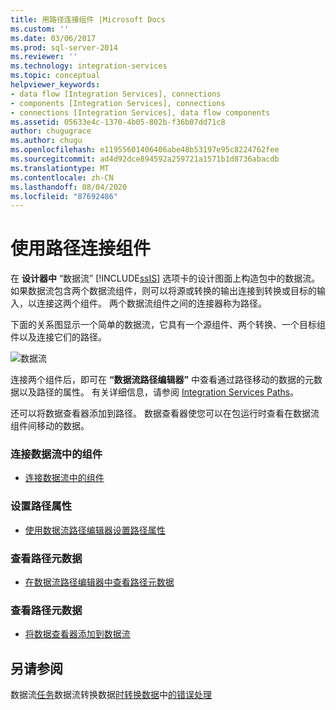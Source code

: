 ```yaml
---
title: 用路径连接组件 |Microsoft Docs
ms.custom: ''
ms.date: 03/06/2017
ms.prod: sql-server-2014
ms.reviewer: ''
ms.technology: integration-services
ms.topic: conceptual
helpviewer_keywords:
- data flow [Integration Services], connections
- components [Integration Services], connections
- connections [Integration Services], data flow components
ms.assetid: 05633e4c-1370-4b05-802b-f36b07dd71c8
author: chugugrace
ms.author: chugu
ms.openlocfilehash: e11955601406406abe48b53197e95c8224762fee
ms.sourcegitcommit: ad4d92dce894592a259721a1571b1d8736abacdb
ms.translationtype: MT
ms.contentlocale: zh-CN
ms.lasthandoff: 08/04/2020
ms.locfileid: "87692486"
---
```

# <a name="connect-components-with-paths"></a>使用路径连接组件
  在 **设计器中** “数据流” [!INCLUDE[ssIS](../includes/ssis-md.md)] 选项卡的设计图面上构造包中的数据流。 如果数据流包含两个数据流组件，则可以将源或转换的输出连接到转换或目标的输入，以连接这两个组件。 两个数据流组件之间的连接器称为路径。

 下面的关系图显示一个简单的数据流，它具有一个源组件、两个转换、一个目标组件以及连接它们的路径。

 ![数据流](media/mw-dts-08.gif "数据流")

 连接两个组件后，即可在 **“数据流路径编辑器”** 中查看通过路径移动的数据的元数据以及路径的属性。 有关详细信息，请参阅 [Integration Services Paths](data-flow/integration-services-paths.md)。

 还可以将数据查看器添加到路径。 数据查看器使您可以在包运行时查看在数据流组件间移动的数据。

### <a name="to-connect-components-in-a-data-flow"></a>连接数据流中的组件

-   [连接数据流中的组件](data-flow/connect-components-in-a-data-flow.md)

### <a name="to-set-path-properties"></a>设置路径属性

-   [使用数据流路径编辑器设置路径属性](../../2014/integration-services/set-the-properties-of-a-path-by-using-the-data-flow-path-editor.md)

### <a name="to-view-path-metadata"></a>查看路径元数据

-   [在数据流路径编辑器中查看路径元数据](../../2014/integration-services/view-path-metadata-in-the-data-flow-path-editor.md)

### <a name="to-view-path-metadata"></a>查看路径元数据

-   [将数据查看器添加到数据流](../../2014/integration-services/add-a-data-viewer-to-a-data-flow.md)

## <a name="see-also"></a>另请参阅
 数据流[任务](control-flow/data-flow-task.md)数据流转换数据[时转换数据](data-flow/data-flow.md)中[的](data-flow/transformations/transform-data-with-transformations.md)[错误处理](data-flow/error-handling-in-data.md)


